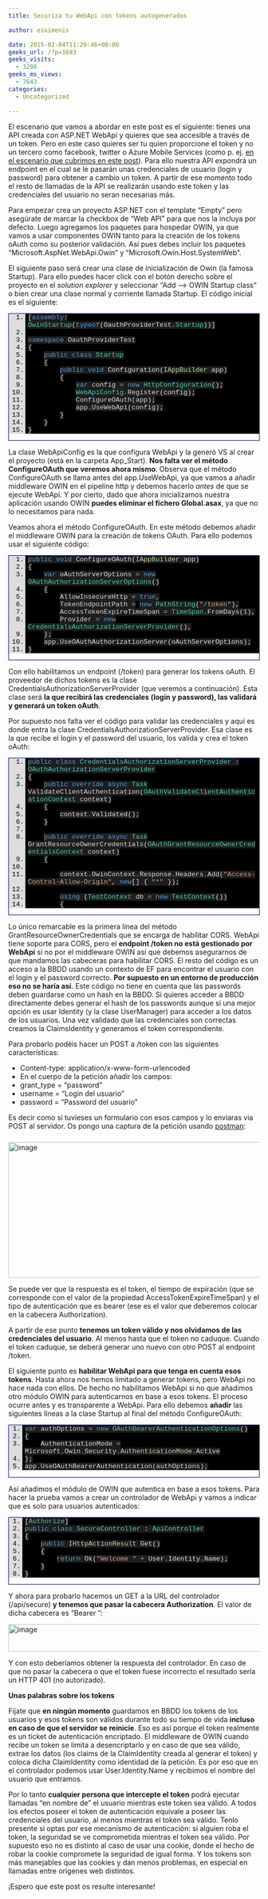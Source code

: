 ```yaml
---
title: Securiza tu WebApi con tokens autogenerados

author: eiximenis

date: 2015-02-04T11:20:46+00:00
geeks_url: /?p=1693
geeks_visits:
  - 3298
geeks_ms_views:
  - 7643
categories:
  - Uncategorized

---
```

El escenario que vamos a abordar en este post es el siguiente: tienes una API creada con ASP.NET WebApi y quieres que sea accesible a través de un token. Pero en este caso quieres ser tu quien proporcione el token y no un tercero como facebook, twitter o Azure Mobile Services (como p. ej. [en el escenario que cubrimos en este post][1]). Para ello nuestra API expondrá un endpoint en el cual se le pasarán unas credenciales de usuario (login y password) para obtener a cambio un token. A partir de ese momento todo el resto de llamadas de la API se realizarán usando este token y las credenciales del usuario no seran necesarias más.

Para empezar crea un proyecto ASP.NET con el template “Empty” pero asegúrate de marcar la checkbox de “Web API” para que nos la incluya por defecto. Luego agregamos los paquetes para hospedar OWIN, ya que vamos a usar componentes OWIN tanto para la creación de los tokens oAuth como su posterior validación. Así pues debes incluir los paquetes “Microsoft.AspNet.WebApi.Owin” y “Microsoft.Owin.Host.SystemWeb”.

El siguiente paso será crear una clase de inicialización de Owin (la famosa Startup). Para ello puedes hacer click con el botón derecho sobre el proyecto en el _solution explorer_ y seleccionar “Add –> OWIN Startup class” o bien crear una clase normal y corriente llamada Startup. El código inicial es el siguiente:

<div id="scid:9ce6104f-a9aa-4a17-a79f-3a39532ebf7c:fd9ccf9e-0c0f-40f6-98d9-5e6d53f585b9" class="wlWriterEditableSmartContent" style="float: none; padding-bottom: 0px; padding-top: 0px; padding-left: 0px; margin: 0px; display: inline; padding-right: 0px">
  <div style="border: #000080 1px solid; color: #000; font-family: 'Courier New', Courier, Monospace; font-size: 10pt">
    <div style="background: #ddd; max-height: 300px; overflow: auto">
      <ol start="1" style="background: #000000; margin: 0 0 0 2.5em; padding: 0 0 0 5px;">
        <li>
          <span style="background:#1e1e1e;color:#dcdcdc">[</span><span style="background:#1e1e1e;color:#569cd6">assembly</span><span style="background:#1e1e1e;color:#dcdcdc">: </span><span style="background:#1e1e1e;color:#4ec9b0">OwinStartup</span><span style="background:#1e1e1e;color:#dcdcdc">(</span><span style="background:#1e1e1e;color:#569cd6">typeof</span><span style="background:#1e1e1e;color:#dcdcdc">(OauthProviderTest</span><span style="background:#1e1e1e;color:#b4b4b4">.</span><span style="background:#1e1e1e;color:#4ec9b0">Startup</span><span style="background:#1e1e1e;color:#dcdcdc">))]</span>
        </li>
        <li>
          &nbsp;
        </li>
        <li>
          <span style="background:#1e1e1e;color:#569cd6">namespace</span><span style="background:#1e1e1e;color:#dcdcdc"> OauthProviderTest</span>
        </li>
        <li>
          <span style="background:#1e1e1e;color:#dcdcdc">{</span>
        </li>
        <li>
              <span style="background:#1e1e1e;color:#dcdcdc"></span><span style="background:#1e1e1e;color:#569cd6">public</span><span style="background:#1e1e1e;color:#dcdcdc"> </span><span style="background:#1e1e1e;color:#569cd6">class</span><span style="background:#1e1e1e;color:#dcdcdc"> </span><span style="background:#1e1e1e;color:#4ec9b0">Startup</span>
        </li>
        <li>
              <span style="background:#1e1e1e;color:#dcdcdc">{</span>
        </li>
        <li>
                  <span style="background:#1e1e1e;color:#dcdcdc"></span><span style="background:#1e1e1e;color:#569cd6">public</span><span style="background:#1e1e1e;color:#dcdcdc"> </span><span style="background:#1e1e1e;color:#569cd6">void</span><span style="background:#1e1e1e;color:#dcdcdc"> Configuration(</span><span style="background:#1e1e1e;color:#b8d7a3">IAppBuilder</span><span style="background:#1e1e1e;color:#dcdcdc"> app)</span>
        </li>
        <li>
                  <span style="background:#1e1e1e;color:#dcdcdc">{</span>
        </li>
        <li>
                      <span style="background:#1e1e1e;color:#dcdcdc"></span><span style="background:#1e1e1e;color:#569cd6">var</span><span style="background:#1e1e1e;color:#dcdcdc"> config </span><span style="background:#1e1e1e;color:#b4b4b4">=</span><span style="background:#1e1e1e;color:#dcdcdc"> </span><span style="background:#1e1e1e;color:#569cd6">new</span><span style="background:#1e1e1e;color:#dcdcdc"> </span><span style="background:#1e1e1e;color:#4ec9b0">HttpConfiguration</span><span style="background:#1e1e1e;color:#dcdcdc">();</span>
        </li>
        <li>
                      <span style="background:#1e1e1e;color:#dcdcdc"></span><span style="background:#1e1e1e;color:#4ec9b0">WebApiConfig</span><span style="background:#1e1e1e;color:#b4b4b4">.</span><span style="background:#1e1e1e;color:#dcdcdc">Register(config);</span>
        </li>
        <li>
                      <span style="background:#1e1e1e;color:#dcdcdc">ConfigureOAuth(app);</span>
        </li>
        <li>
                      <span style="background:#1e1e1e;color:#dcdcdc">app</span><span style="background:#1e1e1e;color:#b4b4b4">.</span><span style="background:#1e1e1e;color:#dcdcdc">UseWebApi(config);</span>
        </li>
        <li>
                  <span style="background:#1e1e1e;color:#dcdcdc">}</span>
        </li>
        <li>
              <span style="background:#1e1e1e;color:#dcdcdc">}</span>
        </li>
        <li>
          <span style="background:#1e1e1e;color:#dcdcdc">}</span>
        </li>
      </ol>
    </div></p>
  </div></p>
</div>

La clase WebApiConfig es la que configura WebApi y la generó VS al crear el proyecto (está en la carpeta App_Start). **Nos falta ver el método ConfigureOAuth que veremos ahora mismo**. Observa que el método ConfigureOAuth se llama antes del app.UseWebApi, ya que vamos a añadir middleware OWIN en el pipeline http y debemos hacerlo _antes_ de que se ejecute WebApi. Y por cierto, dado que ahora inicializamos nuestra aplicación usando OWIN **puedes eliminar el fichero Global.asax**, ya que no lo necesitamos para nada.

Veamos ahora el método ConfigureOAuth. En este método debemos añadir el middleware OWIN para la creación de tokens OAuth. Para ello podemos usar el siguiente código:

<div id="scid:9ce6104f-a9aa-4a17-a79f-3a39532ebf7c:797f2a9f-ea55-4d79-aa74-caaa73509e20" class="wlWriterEditableSmartContent" style="float: none; padding-bottom: 0px; padding-top: 0px; padding-left: 0px; margin: 0px; display: inline; padding-right: 0px">
  <div style="border: #000080 1px solid; color: #000; font-family: 'Courier New', Courier, Monospace; font-size: 10pt">
    <div style="background: #ddd; max-height: 300px; overflow: auto">
      <ol start="1" style="background: #000000; margin: 0 0 0 2.5em; padding: 0 0 0 5px;">
        <li>
          <span style="background:#1e1e1e;color:#dcdcdc"></span><span style="background:#1e1e1e;color:#569cd6">public</span><span style="background:#1e1e1e;color:#dcdcdc"> </span><span style="background:#1e1e1e;color:#569cd6">void</span><span style="background:#1e1e1e;color:#dcdcdc"> ConfigureOAuth(</span><span style="background:#1e1e1e;color:#b8d7a3">IAppBuilder</span><span style="background:#1e1e1e;color:#dcdcdc"> app)</span>
        </li>
        <li>
          <span style="background:#1e1e1e;color:#dcdcdc">{</span>
        </li>
        <li>
              <span style="background:#1e1e1e;color:#dcdcdc"></span><span style="background:#1e1e1e;color:#569cd6">var</span><span style="background:#1e1e1e;color:#dcdcdc"> oAuthServerOptions </span><span style="background:#1e1e1e;color:#b4b4b4">=</span><span style="background:#1e1e1e;color:#dcdcdc"> </span><span style="background:#1e1e1e;color:#569cd6">new</span><span style="background:#1e1e1e;color:#dcdcdc"> </span><span style="background:#1e1e1e;color:#4ec9b0">OAuthAuthorizationServerOptions</span><span style="background:#1e1e1e;color:#dcdcdc">()</span>
        </li>
        <li>
              <span style="background:#1e1e1e;color:#dcdcdc">{</span>
        </li>
        <li>
                  <span style="background:#1e1e1e;color:#dcdcdc">AllowInsecureHttp </span><span style="background:#1e1e1e;color:#b4b4b4">=</span><span style="background:#1e1e1e;color:#dcdcdc"> </span><span style="background:#1e1e1e;color:#569cd6">true</span><span style="background:#1e1e1e;color:#dcdcdc">,</span>
        </li>
        <li>
                  <span style="background:#1e1e1e;color:#dcdcdc">TokenEndpointPath </span><span style="background:#1e1e1e;color:#b4b4b4">=</span><span style="backgroun
d:#1e1e1e;color:#dcdcdc"> </span><span style="background:#1e1e1e;color:#569cd6">new</span><span style="background:#1e1e1e;color:#dcdcdc"> </span><span style="background:#1e1e1e;color:#4ec9b0">PathString</span><span style="background:#1e1e1e;color:#dcdcdc">(</span><span style="background:#1e1e1e;color:#d69d85">"/token"</span><span style="background:#1e1e1e;color:#dcdcdc">),</span>
        </li>
        <li>
                  <span style="background:#1e1e1e;color:#dcdcdc">AccessTokenExpireTimeSpan </span><span style="background:#1e1e1e;color:#b4b4b4">=</span><span style="background:#1e1e1e;color:#dcdcdc"> </span><span style="background:#1e1e1e;color:#4ec9b0">TimeSpan</span><span style="background:#1e1e1e;color:#b4b4b4">.</span><span style="background:#1e1e1e;color:#dcdcdc">FromDays(</span><span style="background:#1e1e1e;color:#b5cea8">1</span><span style="background:#1e1e1e;color:#dcdcdc">),</span>
        </li>
        <li>
                  <span style="background:#1e1e1e;color:#dcdcdc">Provider </span><span style="background:#1e1e1e;color:#b4b4b4">=</span><span style="background:#1e1e1e;color:#dcdcdc"> </span><span style="background:#1e1e1e;color:#569cd6">new</span><span style="background:#1e1e1e;color:#dcdcdc"> </span><span style="background:#1e1e1e;color:#4ec9b0">CredentialsAuthorizationServerProvider</span><span style="background:#1e1e1e;color:#dcdcdc">(),</span>
        </li>
        <li>
              <span style="background:#1e1e1e;color:#dcdcdc">};</span>
        </li>
        <li>
              <span style="background:#1e1e1e;color:#dcdcdc">app</span><span style="background:#1e1e1e;color:#b4b4b4">.</span><span style="background:#1e1e1e;color:#dcdcdc">UseOAuthAuthorizationServer(oAuthServerOptions);</span>
        </li>
        <li>
          <span style="background:#1e1e1e;color:#dcdcdc">}</span>
        </li>
      </ol>
    </div></p>
  </div></p>
</div>

Con ello habilitamos un endpoint (/token) para generar los tokens oAuth. El proveedor de dichos tokens es la clase CredentialsAuthorizationServerProvider (que veremos a continuación). Esta clase será **la que recibirá las credenciales (login y password), las validará y generará un token oAuth**.

Por supuesto nos falta ver el código para validar las credenciales y aquí es donde entra la clase CredentialsAuthorizationServerProvider. Esa clase es la que recibe el login y el password del usuario, los valida y crea el token oAuth:

<div id="scid:9ce6104f-a9aa-4a17-a79f-3a39532ebf7c:97070a4b-2f22-4063-acf4-5d14cf3d87f4" class="wlWriterEditableSmartContent" style="float: none; padding-bottom: 0px; padding-top: 0px; padding-left: 0px; margin: 0px; display: inline; padding-right: 0px">
  <div style="border: #000080 1px solid; color: #000; font-family: 'Courier New', Courier, Monospace; font-size: 10pt">
    <div style="background: #ddd; max-height: 300px; overflow: auto">
      <ol start="1" style="background: #000000; margin: 0 0 0 2.5em; padding: 0 0 0 5px;">
        <li>
          <span style="background:#1e1e1e;color:#dcdcdc"></span><span style="background:#1e1e1e;color:#569cd6">public</span><span style="background:#1e1e1e;color:#dcdcdc"> </span><span style="background:#1e1e1e;color:#569cd6">class</span><span style="background:#1e1e1e;color:#dcdcdc"> </span><span style="background:#1e1e1e;color:#4ec9b0">CredentialsAuthorizationServerProvider</span><span style="background:#1e1e1e;color:#dcdcdc"> : </span><span style="background:#1e1e1e;color:#4ec9b0">OAuthAuthorizationServerProvider</span>
        </li>
        <li>
          <span style="background:#1e1e1e;color:#dcdcdc">{</span>
        </li>
        <li>
              <span style="background:#1e1e1e;color:#dcdcdc"></span><span style="background:#1e1e1e;color:#569cd6">public</span><span style="background:#1e1e1e;color:#dcdcdc"> </span><span style="background:#1e1e1e;color:#569cd6">override</span><span style="background:#1e1e1e;color:#dcdcdc"> </span><span style="background:#1e1e1e;color:#569cd6">async</span><span style="background:#1e1e1e;color:#dcdcdc"> </span><span style="background:#1e1e1e;color:#4ec9b0">Task</span><span style="background:#1e1e1e;color:#dcdcdc"> ValidateClientAuthentication(</span><span style="background:#1e1e1e;color:#4ec9b0">OAuthValidateClientAuthenticationContext</span><span style="background:#1e1e1e;color:#dcdcdc"> context)</span>
        </li>
        <li>
              <span style="background:#1e1e1e;color:#dcdcdc">{</span>
        </li>
        <li>
                  <span style="background:#1e1e1e;color:#dcdcdc">context</span><span style="background:#1e1e1e;color:#b4b4b4">.</span><span style="background:#1e1e1e;color:#dcdcdc">Validated();</span>
        </li>
        <li>
              <span style="background:#1e1e1e;color:#dcdcdc">}</span>
        </li>
        <li>
          &nbsp;
        </li>
        <li>
              <span style="background:#1e1e1e;color:#dcdcdc"></span><span style="background:#1e1e1e;color:#569cd6">public</span><span style="background:#1e1e1e;color:#dcdcdc"> </span><span style="background:#1e1e1e;color:#569cd6">override</span><span style="background:#1e1e1e;color:#dcdcdc"> </span><span style="background:#1e1e1e;color:#569cd6">async</span><span style="background:#1e1e1e;color:#dcdcdc"> </span><span style="background:#1e1e1e;color:#4ec9b0">Task</span><span style="background:#1e1e1e;color:#dcdcdc"> GrantResourceOwnerCredentials(</span><span style="background:#1e1e1e;color:#4ec9b0">OAuthGrantResourceOwnerCredentialsContext</span><span style="background:#1e1e1e;color:#dcdcdc"> context)</span>
        </li>
        <li>
              <span style="background:#1e1e1e;color:#dcdcdc">{</span>
        </li>
        <li>
          &nbsp;
        </li>
        <li>
                  <span style="background:#1e1e1e;color:#dcdcdc">context</span><span style="background:#1e1e1e;color:#b4b4b4">.</span><span style="background:#1e1e1e;color:#dcdcdc">OwinContext</span><span style="background:#1e1e1e;color:#b4b4b4">.</span><span style="background:#1e1e1e;color:#dcdcdc">Response</span><span style="background:#1e1e1e;color:#b4b4b4">.</span><span style="background:#1e1e1e;color:#dcdcdc">Headers</span><span style="background:#1e1e1e;color:#b4b4b4">.</span><span style="background:#1e1e1e;color:#dcdcdc">Add(</span><span style="background:#1e1e1e;color:#d69d85">"Access-Control-Allow-Origin"</span><span style="background:#1e1e1e;color:#dcdcdc">, </span><span style="background:#1e1e1e;color:#569cd6">new</span><span style="background:#1e1e1e;color:#dcdcdc">[] { </span><span style="background:#1e1e1e;color:#d69d85">"*"</span><span style="background:#1e1e1e;color:#dcdcdc"> });</span>
        </li>
        <li>
          &nbsp;
        </li>
        <li>
                  <span style="background:#1e1e1e;color:#dcdcdc"></span><span style="background:#1e1e1e;color:#569cd6">using</span><span style="background:#1e1e1e;color:#dcdcdc"> (</span><span style="background:#1e1e1e;color:#4ec9b0">TestContext</span><span style="background:#1e1e1e;color:#dcdcdc"> db </span><span style="background:#1e1e1e;color:#b4b4b4">=</span><span style="background:#1e1e1e;color:#dcdcdc"> </span><span style="background:#1e1e1e;color:#569cd6">new</span><span style="background:#1e1e1e;color:#dcdcdc"> </span><span style="background:#1e1e1e;color:#4ec9b0">TestContext</span><span style="background:#1e1e1e;color:#dcdcdc">())</span>
        </li>
        <li>
                  <span style="background:#1e1e1e;color:#dcdcdc">{</span>
        </li>
        <li>
                      <span style="background:#1e1e1e;color:#dcdcdc"></span><span style="background:#1e1e1e;color:#569cd6">var</span><span style="background:#1e1e1e;color:#dcdcdc"> user </span><span style="background:#1e1e1e;color:#b4b4b4">=</span><span style="background:#1e1e1e;color:#dcdcdc"> db</span><span style="background:#1e1e1e;color:#b4b4b4">.</span><span style="background:#1e1e1e;color:#dcdcdc">Users</span><span style="background:#1e1e1e;color:#b4b4b4">.</span><span style="background:#1e1e1e;color:#dcdcdc">FirstOrDefault(u </span><span style="background:#1e1e1e;color:#b4b4b4">=></span><span style="background:#1e1e1e;color:#dcdcdc"> u</span><span style="background:#1e1e1e;color:#b4b4b4">.</span><span style="background:#1e1e1e;color:#dcdcdc">Login </span><span style="background:#1e1e1e;color:#b4b4b4">==</span><span style="background:#1e1e1e;color:#dcdcdc"> context</span><span style="background:#1e1e1e;color:#b4b4b4">.</span><span style="background:#1e1e1e;color:#dcdcdc">UserName </span><span style="background:#1e1e1e;color:#b4b4b4">&&</span><span style="background:#1e1e1e;color:#dcdcdc"> u</span><span st
yle="background:#1e1e1e;color:#b4b4b4">.</span><span style="background:#1e1e1e;color:#dcdcdc">Password </span><span style="background:#1e1e1e;color:#b4b4b4">==</span><span style="background:#1e1e1e;color:#dcdcdc"> context</span><span style="background:#1e1e1e;color:#b4b4b4">.</span><span style="background:#1e1e1e;color:#dcdcdc">Password);</span>
        </li>
        <li>
                      <span style="background:#1e1e1e;color:#dcdcdc"></span><span style="background:#1e1e1e;color:#569cd6">if</span><span style="background:#1e1e1e;color:#dcdcdc"> (user </span><span style="background:#1e1e1e;color:#b4b4b4">==</span><span style="background:#1e1e1e;color:#dcdcdc"> </span><span style="background:#1e1e1e;color:#569cd6">null</span><span style="background:#1e1e1e;color:#dcdcdc">)</span>
        </li>
        <li>
                      <span style="background:#1e1e1e;color:#dcdcdc">{</span>
        </li>
        <li>
                          <span style="background:#1e1e1e;color:#dcdcdc">context</span><span style="background:#1e1e1e;color:#b4b4b4">.</span><span style="background:#1e1e1e;color:#dcdcdc">SetError(</span><span style="background:#1e1e1e;color:#d69d85">"invalid_grant"</span><span style="background:#1e1e1e;color:#dcdcdc">, </span><span style="background:#1e1e1e;color:#d69d85">"The user name or password is incorrect."</span><span style="background:#1e1e1e;color:#dcdcdc">);</span>
        </li>
        <li>
                          <span style="background:#1e1e1e;color:#dcdcdc"></span><span style="background:#1e1e1e;color:#569cd6">return</span><span style="background:#1e1e1e;color:#dcdcdc">;</span>
        </li>
        <li>
                      <span style="background:#1e1e1e;color:#dcdcdc">}</span>
        </li>
        <li>
                  <span style="background:#1e1e1e;color:#dcdcdc">}</span>
        </li>
        <li>
          &nbsp;
        </li>
        <li>
                  <span style="background:#1e1e1e;color:#dcdcdc"></span><span style="background:#1e1e1e;color:#569cd6">var</span><span style="background:#1e1e1e;color:#dcdcdc"> identity </span><span style="background:#1e1e1e;color:#b4b4b4">=</span><span style="background:#1e1e1e;color:#dcdcdc"> </span><span style="background:#1e1e1e;color:#569cd6">new</span><span style="background:#1e1e1e;color:#dcdcdc"> </span><span style="background:#1e1e1e;color:#4ec9b0">ClaimsIdentity</span><span style="background:#1e1e1e;color:#dcdcdc">(context</span><span style="background:#1e1e1e;color:#b4b4b4">.</span><span style="background:#1e1e1e;color:#dcdcdc">Options</span><span style="background:#1e1e1e;color:#b4b4b4">.</span><span style="background:#1e1e1e;color:#dcdcdc">AuthenticationType);</span>
        </li>
        <li>
                  <span style="background:#1e1e1e;color:#dcdcdc">identity</span><span style="background:#1e1e1e;color:#b4b4b4">.</span><span style="background:#1e1e1e;color:#dcdcdc">AddClaim(</span><span style="background:#1e1e1e;color:#569cd6">new</span><span style="background:#1e1e1e;color:#dcdcdc"> </span><span style="background:#1e1e1e;color:#4ec9b0">Claim</span><span style="background:#1e1e1e;color:#dcdcdc">(</span><span style="background:#1e1e1e;color:#4ec9b0">ClaimTypes</span><span style="background:#1e1e1e;color:#b4b4b4">.</span><span style="background:#1e1e1e;color:#dcdcdc">Name, context</span><span style="background:#1e1e1e;color:#b4b4b4">.</span><span style="background:#1e1e1e;color:#dcdcdc">UserName));</span>
        </li>
        <li>
                  <span style="background:#1e1e1e;color:#dcdcdc">identity</span><span style="background:#1e1e1e;color:#b4b4b4">.</span><span style="background:#1e1e1e;color:#dcdcdc">AddClaim(</span><span style="background:#1e1e1e;color:#569cd6">new</span><span style="background:#1e1e1e;color:#dcdcdc"> </span><span style="background:#1e1e1e;color:#4ec9b0">Claim</span><span style="background:#1e1e1e;color:#dcdcdc">(</span><span style="background:#1e1e1e;color:#4ec9b0">ClaimTypes</span><span style="background:#1e1e1e;color:#b4b4b4">.</span><span style="background:#1e1e1e;color:#dcdcdc">Role, </span><span style="background:#1e1e1e;color:#d69d85">"user"</span><span style="background:#1e1e1e;color:#dcdcdc">));</span>
        </li>
        <li>
                  <span style="background:#1e1e1e;color:#dcdcdc">context</span><span style="background:#1e1e1e;color:#b4b4b4">.</span><span style="background:#1e1e1e;color:#dcdcdc">Validated(identity);</span>
        </li>
        <li>
              <span style="background:#1e1e1e;color:#dcdcdc">}</span>
        </li>
        <li>
          <span style="background:#1e1e1e;color:#dcdcdc">}</span>
        </li>
      </ol>
    </div></p>
  </div></p>
</div>

Lo único remarcable es la primera línea del método GrantResourceOwnerCredentials que se encarga de habilitar CORS. WebApi tiene soporte para CORS, pero el **endpoint /token no está gestionado por WebApi** si no por el middleware OWIN así que debemos asegurarnos de que mandamos las cabeceras para habilitar CORS. El resto del código es un acceso a la BBDD usando un contexto de EF para encontrar el usuario con el login y el password correcto. **Por supuesto en un entorno de producción eso no se haría así.** Este código no tiene en cuenta que las passwords deben guardarse como un hash en la BBDD. Si quieres acceder a BBDD directamente debes generar el hash de los passwords aunque si una mejor opción es usar Identity (y la clase UserManager) para acceder a los datos de los usuarios. Una vez validado que las credenciales son correctas creamos la ClaimsIdentity y generamos el token correspondiente.

Para probarlo podéis hacer un POST a /token con las siguientes características:

  * Content-type: application/x-www-form-urlencoded
  * En el cuerpo de la petición añadir los campos:
  * grant_type = “password”
  * username = “Login del usuario”
  * password = “Password del usuario”

Es decir como si tuvieses un formulario con esos campos y lo enviaras via POST al servidor. Os pongo una captura de la petición usando <a href="https://chrome.google.com/webstore/detail/postman-rest-client/fdmmgilgnpjigdojojpjoooidkmcomcm" target="_blank" rel="noopener noreferrer">postman</a>:

[<img title="image" style="border-top: 0px; border-right: 0px; background-image: none; border-bottom: 0px; padding-top: 0px; padding-left: 0px; margin: 10px 10px 0px 0px; border-left: 0px; display: inline; padding-right: 0px" border="0" alt="image" src="http://geeks.ms/cfs-file.ashx/__key/CommunityServer.Blogs.Components.WeblogFiles/etomas/image_5F00_thumb_5F00_168F9B21.png" width="644" height="271" />][2]

Se puede ver que la respuesta es el token, el tiempo de expiración (que se corresponde con el valor de la propiedad AccessTokenExpireTimeSpan) y el tipo de autenticación que es bearer (ese es el valor que deberemos colocar en la cabecera Authorization).

A partir de ese punto **tenemos un token válido y nos olvidamos de las credenciales del usuario**. Al menos hasta que el token no caduque. Cuando el token caduque, se deberá generar uno nuevo con otro POST al endpoint /token.

El siguiente punto es **habilitar WebApi para que tenga en cuenta esos tokens**. Hasta ahora nos hemos limitado a generar tokens, pero WebApi no hace nada con ellos. De hecho no habilitamos WebApi si no que añadimos otro módulo OWIN para autenticarnos en base a esos tokens. El proceso ocurre antes y es transparente a WebApi. Para ello debemos **añadir** las siguientes líneas a la clase Startup al final del método ConfigureOAuth:

<div id="scid:9ce6104f-a9aa-4a17-a79f-3a39532ebf7c:fe888b50-bb5b-4f9d-9a22-533c043d974a" class="wlWriterEditableSmartContent" style="float: none; padding-bottom: 0px; padding-top: 0px; padding-left: 0px; margin: 0px; display: inline; padding-right: 0px">
  <div style="border: #000080 1px solid; color: #000; font-family: 'Courier New', Courier, Monospace; font-size: 10pt">
    <div style="background: #ddd; max-height: 300px; overflow: auto">
      <ol start="1" style="background: #000000; margin: 0 0 0 2em; padding: 0 0 0 5px;">
        <li>
          <span style="background:#1e1e1e;color:#dcdcdc"></span><span style="background:#1e1e1e;color:
#569cd6">var</span><span style="background:#1e1e1e;color:#dcdcdc"> authOptions </span><span style="background:#1e1e1e;color:#b4b4b4">=</span><span style="background:#1e1e1e;color:#dcdcdc"> </span><span style="background:#1e1e1e;color:#569cd6">new</span><span style="background:#1e1e1e;color:#dcdcdc"> </span><span style="background:#1e1e1e;color:#4ec9b0">OAuthBearerAuthenticationOptions</span><span style="background:#1e1e1e;color:#dcdcdc">()</span>
        </li>
        <li>
          <span style="background:#1e1e1e;color:#dcdcdc">{</span>
        </li>
        <li>
              <span style="background:#1e1e1e;color:#dcdcdc">AuthenticationMode </span><span style="background:#1e1e1e;color:#b4b4b4">=</span><span style="background:#1e1e1e;color:#dcdcdc"> Microsoft</span><span style="background:#1e1e1e;color:#b4b4b4">.</span><span style="background:#1e1e1e;color:#dcdcdc">Owin</span><span style="background:#1e1e1e;color:#b4b4b4">.</span><span style="background:#1e1e1e;color:#dcdcdc">Security</span><span style="background:#1e1e1e;color:#b4b4b4">.</span><span style="background:#1e1e1e;color:#b8d7a3">AuthenticationMode</span><span style="background:#1e1e1e;color:#b4b4b4">.</span><span style="background:#1e1e1e;color:#dcdcdc">Active</span>
        </li>
        <li>
          <span style="background:#1e1e1e;color:#dcdcdc">};</span>
        </li>
        <li>
          <span style="background:#1e1e1e;color:#dcdcdc">app</span><span style="background:#1e1e1e;color:#b4b4b4">.</span><span style="background:#1e1e1e;color:#dcdcdc">UseOAuthBearerAuthentication(authOptions);</span>
        </li>
      </ol>
    </div></p>
  </div></p>
</div>

Así añadimos el módulo de OWIN que autentica en base a esos tokens. Para hacer la prueba vamos a crear un controlador de WebApi y vamos a indicar que es solo para usuarios autenticados:

<div id="scid:9ce6104f-a9aa-4a17-a79f-3a39532ebf7c:f72bf34c-876d-46df-bf29-5446859f0bd8" class="wlWriterEditableSmartContent" style="float: none; padding-bottom: 0px; padding-top: 0px; padding-left: 0px; margin: 0px; display: inline; padding-right: 0px">
  <div style="border: #000080 1px solid; color: #000; font-family: 'Courier New', Courier, Monospace; font-size: 10pt">
    <div style="background: #ddd; max-height: 300px; overflow: auto">
      <ol start="1" style="background: #000000; margin: 0 0 0 2em; padding: 0 0 0 5px;">
        <li>
          <span style="background:#1e1e1e;color:#dcdcdc">[</span><span style="background:#1e1e1e;color:#4ec9b0">Authorize</span><span style="background:#1e1e1e;color:#dcdcdc">]</span>
        </li>
        <li>
          <span style="background:#1e1e1e;color:#dcdcdc"></span><span style="background:#1e1e1e;color:#569cd6">public</span><span style="background:#1e1e1e;color:#dcdcdc"> </span><span style="background:#1e1e1e;color:#569cd6">class</span><span style="background:#1e1e1e;color:#dcdcdc"> </span><span style="background:#1e1e1e;color:#4ec9b0">SecureController</span><span style="background:#1e1e1e;color:#dcdcdc"> : </span><span style="background:#1e1e1e;color:#4ec9b0">ApiController</span>
        </li>
        <li>
          <span style="background:#1e1e1e;color:#dcdcdc">{</span>
        </li>
        <li>
              <span style="background:#1e1e1e;color:#dcdcdc"></span><span style="background:#1e1e1e;color:#569cd6">public</span><span style="background:#1e1e1e;color:#dcdcdc"> </span><span style="background:#1e1e1e;color:#b8d7a3">IHttpActionResult</span><span style="background:#1e1e1e;color:#dcdcdc"> Get()</span>
        </li>
        <li>
              <span style="background:#1e1e1e;color:#dcdcdc">{</span>
        </li>
        <li>
                  <span style="background:#1e1e1e;color:#dcdcdc"></span><span style="background:#1e1e1e;color:#569cd6">return</span><span style="background:#1e1e1e;color:#dcdcdc"> Ok(</span><span style="background:#1e1e1e;color:#d69d85">"Welcome "</span><span style="background:#1e1e1e;color:#dcdcdc"> </span><span style="background:#1e1e1e;color:#b4b4b4">+</span><span style="background:#1e1e1e;color:#dcdcdc"> User</span><span style="background:#1e1e1e;color:#b4b4b4">.</span><span style="background:#1e1e1e;color:#dcdcdc">Identity</span><span style="background:#1e1e1e;color:#b4b4b4">.</span><span style="background:#1e1e1e;color:#dcdcdc">Name);</span>
        </li>
        <li>
              <span style="background:#1e1e1e;color:#dcdcdc">}</span>
        </li>
        <li>
          <span style="background:#1e1e1e;color:#dcdcdc">}</span>
        </li>
      </ol>
    </div></p>
  </div></p>
</div>

Y ahora para probarlo hacemos un GET a la URL del controlador (/api/secure) **y tenemos que pasar la cabecera Authorization**. El valor de dicha cabecera es “Bearer <token>”:

[<img title="image" style="border-top: 0px; border-right: 0px; background-image: none; border-bottom: 0px; padding-top: 0px; padding-left: 0px; border-left: 0px; display: inline; padding-right: 0px" border="0" alt="image" src="http://geeks.ms/cfs-file.ashx/__key/CommunityServer.Blogs.Components.WeblogFiles/etomas/image_5F00_thumb_5F00_6A729E2F.png" width="644" height="55" />][3]

Y con esto deberíamos obtener la respuesta del controlador. En caso de que no pasar la cabecera o que el token fuese incorrecto el resultado sería un HTTP 401 (no autorizado).

**Unas palabras sobre los tokens**

Fíjate que **en ningún momento** guardamos en BBDD los tokens de los usuarios y esos tokens son válidos durante todo su tiempo de vida **incluso en caso de que el servidor se reinicie**. Eso es así porque el token realmente es un ticket de autenticación encriptado. El middleware de OWIN cuando recibe un token se limita a desencriptarlo y en caso de que sea válido, extrae los datos (los claims de la ClaimIdentity creada al generar el token) y coloca dicha ClaimIdentity como identidad de la petición. Es por eso que en el controlador podemos usar User.Identity.Name y recibimos el nombre del usuario que entramos.

Por lo tanto **cualquier persona que intercepte el token** podrá ejecutar llamadas “en nombre de” el usuario mientras este token sea válido. A todos los efectos poseer el token de autenticación equivale a poseer las credenciales del usuario, al menos mientras el token sea válido. Tenlo presente si optas por ese mecanismo de autenticación: si alguien roba el token, la seguridad se ve comprometida mientras el token sea válido. Por supuesto eso no es distinto al caso de usar una cookie, donde el hecho de robar la cookie compromete la seguridad de igual forma. Y los tokens son más manejables que las cookies y dan menos problemas, en especial en llamadas entre orígenes web distintos.

¡Espero que este post os resulte interesante!

 [1]: http://geeks.ms/blogs/etomas/archive/2014/12/18/securizar-tu-webapi-con-azure-mobile-services.aspx
 [2]: http://geeks.ms/cfs-file.ashx/__key/CommunityServer.Blogs.Components.WeblogFiles/etomas/image_5F00_7F618FF1.png
 [3]: http://geeks.ms/cfs-file.ashx/__key/CommunityServer.Blogs.Components.WeblogFiles/etomas/image_5F00_76085B6E.png